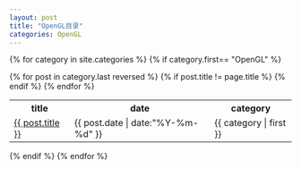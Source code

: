 ```yaml
---
layout: post
title: "OpenGL目录"
categories: OpenGL
---
```

{% for category in site.categories %}
{% if category.first== "OpenGL" %}
<table>
	<tr>
		<th>title</th>
		<th>date</th>	
		<th>category</th>
	</tr>
			{% for post in category.last reversed %}
				{% if post.title != page.title %}
					<tr>
						<td><a href="{{ post.url }}">{{ post.title }}</a></td>
						<td>{{ post.date | date:"%Y-%m-%d" }}</td>
						<td>{{ category | first }}</td>
					</tr>
				{% endif %}
			{% endfor %}
</table>
{% endif %}
{% endfor %}
